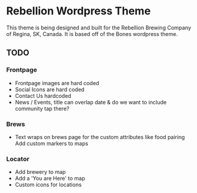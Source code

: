 # Rebellion Wordpress Theme

This theme is being designed and built for the Rebellion Brewing Company of Regina, SK, Canada.  It is based off of the Bones wordpress theme.


## TODO
### Frontpage
- Frontpage images are hard coded
- Social Icons are hard coded
- Contact Us hardcoded
- News / Events, title can overlap date & do we want to include community tap there?

### Brews
- Text wraps on brews page for the custom attributes like food pairing Add custom markers to maps

### Locator
- Add brewery to map
- Add a 'You are Here' to map
- Custom icons for locations
